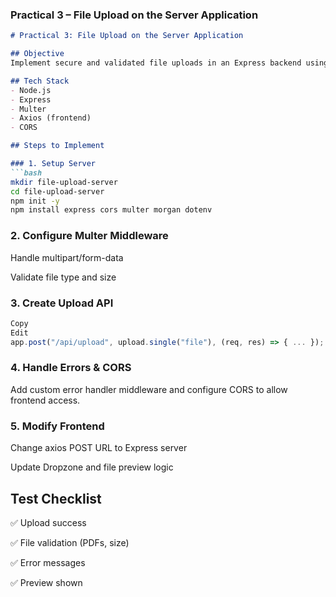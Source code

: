 ###  Practical 3 – File Upload on the Server Application

```markdown
# Practical 3: File Upload on the Server Application

## Objective
Implement secure and validated file uploads in an Express backend using Multer.

## Tech Stack
- Node.js
- Express
- Multer
- Axios (frontend)
- CORS

## Steps to Implement

### 1. Setup Server
```bash
mkdir file-upload-server
cd file-upload-server
npm init -y
npm install express cors multer morgan dotenv
```
### 2. Configure Multer Middleware
Handle multipart/form-data

Validate file type and size

### 3. Create Upload API
```javascript
Copy
Edit
app.post("/api/upload", upload.single("file"), (req, res) => { ... });
```

### 4. Handle Errors & CORS
Add custom error handler middleware and configure CORS to allow frontend access.

### 5. Modify Frontend
Change axios POST URL to Express server

Update Dropzone and file preview logic

## Test Checklist
✅ Upload success

✅ File validation (PDFs, size)

✅ Error messages

✅ Preview shown
